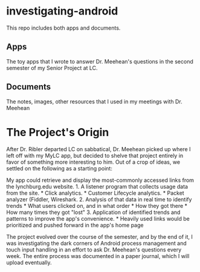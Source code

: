 investigating-android
=====================
This repo includes both apps and documents.

Apps
----
The toy apps that I wrote to answer Dr. Meehean's questions in the second semester of my Senior Project at LC.

Documents
---------
The notes, images, other resources that I used in my meetings with Dr. Meehean

The Project's Origin
====================
After Dr. Ribler departed LC on sabbatical, Dr. Meehean picked up where I left off with my MyLC app, but decided to shelve that project entirely in favor of something more interesting to him. Out of a crop of ideas, we settled on the following as a starting point:

My app could retrieve and display the most-commonly accessed links from the lynchburg.edu website. 
	1. A listener program that collects usage data from the site.
		* Click analytics.
		* Customer Lifecycle analytics.
		* Packet analyzer (Fiddler, Wireshark.
	2. Analysis of that data in real time to identify trends
		* What users clicked on, and in what order
		* How they got there
		* How many times they got "lost"
	3. Application of identified trends and patterns to improve the app's convenience.
		* Heavily used links would be prioritized and pushed forward in the app's home page		

The project evolved over the course of the semester, and by the end of it, I was investigating the dark corners of Android process management and touch input handling in an effort to ask Dr. Meehean's questions every week. The entire process was documented in a paper journal, which I will upload eventually. 
